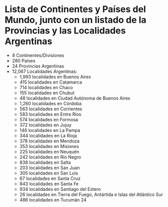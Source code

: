 # Lista de Continentes y Países del Mundo, junto con un listado de la Provincias y las Localidades Argentinas
- 8 Continentes/Divisiones
- 280 Países
- 24 Provincias Argentinas
- 12,067 Localidades Argentinas:
    - 1,993 localidades en Buenos Aires
    - 415 localidades en Catamarca
    - 714 localidades en Chaco
    - 155 localidades en Chubut
    - 48 localidades en Ciudad Autónoma de Buenos Aires
    - 1,260 localidades en Córdoba
    - 563 localidades en Corrientes
    - 583 localidades en Entre Ríos
    - 574 localidades en Formosa
    - 372 localidades en Jujuy
    - 146 localidades en La Pampa
    - 344 localidades en La Rioja
    - 378 localidades en Mendoza
    - 353 localidades en Misiones
    - 225 localidades en Neuquén
    - 242 localidades en Río Negro
    - 838 localidades en Salta
    - 203 localidades en San Juan
    - 305 localidades en San Luis
    - 67 localidades en Santa Cruz
    - 843 localidades en Santa Fe
    - 934 localidades en Santiago del Estero
    - 26 localidades en Tierra del Fuego, Antártida e Islas del Atlántico Sur
    - 486 localidades en Tucumán 24
